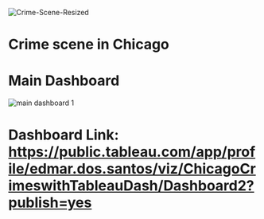 ![Crime-Scene-Resized](https://github.com/BrazilianKing/Stroke/assets/123523010/13fdc3c4-aa11-4007-98c2-067abcf27944)

# Crime scene in Chicago

# Main Dashboard
![main dashboard 1](https://github.com/BrazilianKing/Project-4/assets/123523010/6276b113-9bd1-405a-9373-768c7a960178)

# Dashboard Link: https://public.tableau.com/app/profile/edmar.dos.santos/viz/ChicagoCrimeswithTableauDash/Dashboard2?publish=yes
